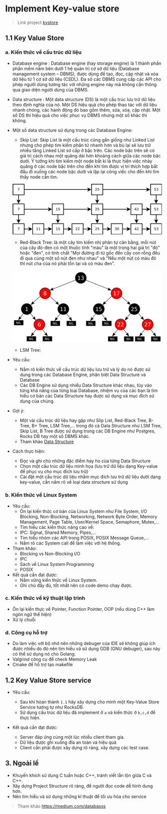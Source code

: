 # Implement Key-value store

> Link project [kvstore](./kvstore)

## 1.1 Key Value Store

### a. Kiến thức về cấu trúc dữ liệu

* Database engine : Database engine (hay storage engine) là 1 thành phần phần mềm nằm bên dưới 1 hệ quản trị cơ sở dữ liệu (Database management system – DBMS), được dùng để tạo, đọc, cập nhật và xóa dữ liệu từ 1 cơ sở dữ liệu (CSDL). Đa số các DBMS cung cấp các API cho phép người dùng tương tác với những engine này mà không cần thông qua giao diện người dùng của DBMS.

* Data structure :  Một data structure (DS) là một cấu trúc lưu trữ dữ liệu theo định nghĩa của nó. Một DS hiệu quả cho phép thao tác với dữ liệu nhanh chóng, các hành động đó bao gồm thêm, sửa, xóa, cập nhật. Một số DS thì hiệu quả cho việc phục vụ DBMS nhưng một số khác thì không.

* Một số data structure sử dụng trong các Database Engine:
  * Skip List: Skip List là một cấu trúc cũng gần giống như Linked List nhưng cho phép tìm kiếm phần tử nhanh hơn và bù lại sẽ lưu trữ nhiều tầng Linked List sơ cấp ở bậc trên. Các node bậc trên sẽ có giá trị cách nhau một quãng dài hơn khoảng cách giữa các node bậc dưới. Ý tưởng khi tìm kiếm một node bất kì là thực hiện việc nhảy quãng ở các node bậc trên cho đến khi tìm được vị trí thích hợp bắt đầu đi xuống các node bậc dưới và lặp lại công việc cho đến khi tìm thấy node cần tìm.

  <p align="center"><img src="image/skip-list.png"></p>

  * Red-Black Tree: là một cây tìm kiếm nhị phân tự cân bằng, mỗi nút của cây đỏ-đen có một thuộc tính "màu" là một trong hai giá trị "đỏ" hoặc "đen", có tính chất "Mọi đường đi từ gốc đến cây con rỗng đều đi qua cùng một số nút đen như nhau" và "Nếu một nút có màu đỏ thì nút cha của nó phải tồn tại và có màu đen".

  <p align="center"><img src="image/red-black-tree.png"></p>

  * LSM Tree: 

* Yêu cầu:
  * Nắm rõ kiến thức về cấu trúc dữ liệu lưu trữ và lý do nó được sử dụng trong các Database Engine, phân biệt Data Structure và Database
  * Các DB Engine sử dụng nhiều Data Structure khác nhau, tùy vào từng khả năng của từng loại Database, nhiệm vụ của các bạn là tìm hiểu cơ bản các Data Structure hay được sử dụng và mục đích sử dụng của chúng.
* Gợi ý:
  * Một vài cấu trúc dữ liệu hay gặp như Slip List, Red-Black Tree, B-Tree, B+ Tree, LSM Tree,... trong đó cá Data Structure như LSM Tree, Skip List, B Tree được sử dụng trong các DB Engine như Postgres, Rocks DB hay một số DBMS khác.
  * Tham khảo [Data Structure](http://staff.ustc.edu.cn/~csli/graduate/algorithms/book6/toc.htm)
* Cách thực hiện:
  * Đọc và ghi chú những đặc điểm hay ho của từng Data Structure
  * Chọn một cấu trúc dữ liệu minh họa (lưu trữ dữ liệu dạng Key-value để phục vụ cho mục đích lưu trữ)
  * Cài đặt một cấu trúc dữ liệu nhằm mục đích lưu trữ dữ liệu dưới dạng key-value, cần nắm rõ về loại data structure sử dụng

### b. Kiến thức về Linux System

* Yêu cầu:
  * Ôn lại kiến thức cơ bản của Linux System như File System, I/O Blocking, Non-Blocking, Networking, Network Byte Order, Memory Management, Page Table, User/Kernel Space, Semaphore, Mutex,...
  * Tìm hiểu các kiến thức nâng cao về:
  * IPC: Signal, Shared Memory, Pipes,...
  * Tìm hiểu nhóm các API trong POSIX, POSIX Message Queue,...
  * Nắm rõ các System call để làm việc với hệ thống.
* Tham khảo:
  * Blocking vs Non-Blocking I/O
  * IPC
  * Sách về Linux System Programming
  * POSIX
* Kết quả cần đạt được:
  * Nắm vững kiến thức về Linux System.
  * Ghi chú đầy đủ, tốt nhất nên có code demo chạy được.

### c. Kiến thức về kỹ thuật lập trình

* Ôn lại kiến thực về Pointer, Function Pointer, OOP (nếu dùng C++ làm ngôn ngữ thể hiện)
* Xử lý chuỗi

### d. Công cụ hỗ trợ

* Do làm việc với bộ nhớ nên những debuger của IDE sẽ không giúp ích được nhiều do đó nên tìm hiểu và sử dụng GDB (GNU debuger), sau này có thể sử dụng nó cho Golang.
* Valgrind công cụ để check Memory Leak
* Cmake để hỗ trợ tạo makefile

## 1.2 Key Value Store service

* Yêu cầu:
  * Sau khi hòan thành `1.1` hãy xây dựng cho mình một Key-Value Store Service tương tự như RocksDB.
  * Sử dụng cấu trúc dữ liệu đã implement ở `a` và kiến thức ở `b,c,d` để thực hiện.

* Kết quả cần đạt được:
  * Server đáp ứng cùng một lúc nhiều client tham gia.
  * Dữ liệu được ghi xuống đĩa an toàn và hiệu quả
  * Client cần phải được xây dựng rõ ràng, xây dựng các test case.

## 3. Ngoài lề

* Khuyến khích sử dụng C tuần hoặc C++, tránh viết lẫn lộn giữa C và C++.
* Xây dựng Project Structure rõ ràng, để người đọc code dễ hình dung hơn.
* Nên tìm hiểu và sử dụng những kĩ thuật để tối ưu hóa cho service


> Tham khảo
https://medium.com/databasss